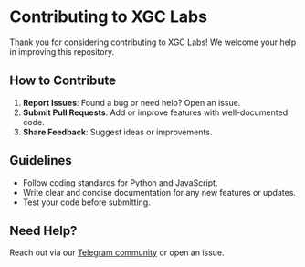 # Contributing to XGC Labs

Thank you for considering contributing to XGC Labs! We welcome your help in improving this repository.

## How to Contribute
1. **Report Issues**: Found a bug or need help? Open an issue.
2. **Submit Pull Requests**: Add or improve features with well-documented code.
3. **Share Feedback**: Suggest ideas or improvements.

## Guidelines
- Follow coding standards for Python and JavaScript.
- Write clear and concise documentation for any new features or updates.
- Test your code before submitting.

## Need Help?
Reach out via our [Telegram community](https://t.me/XrpGodCandle1) or open an issue.
